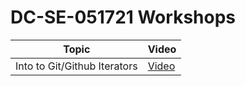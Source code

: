 # DC-SE-051721 Workshops

| Topic            | Video                |
| -----            | -----                |
| Into to Git/Github Iterators| [Video](https://youtu.be/GTrXWVfTCGA) |
